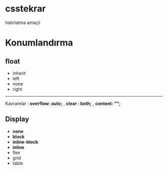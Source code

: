 # csstekrar
hatırlatma amaçlı
# Konumlandırma
## float
- inherit
- left
- none
- right

------------
Kavramlar :
**overflow: auto;** , **clear : both;** , **content: "";**

## Display
- **none**
- **block**
- **inline-block**
- **inline**
- flex
- grid
- table
